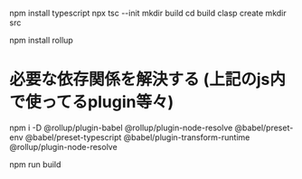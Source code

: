 npm install typescript
npx tsc --init
mkdir build
cd build
clasp create
mkdir src

npm install rollup
# 必要な依存関係を解決する (上記のjs内で使ってるplugin等々)
npm i -D @rollup/plugin-babel @rollup/plugin-node-resolve @babel/preset-env @babel/preset-typescript @babel/plugin-transform-runtime @rollup/plugin-node-resolve

npm run build
